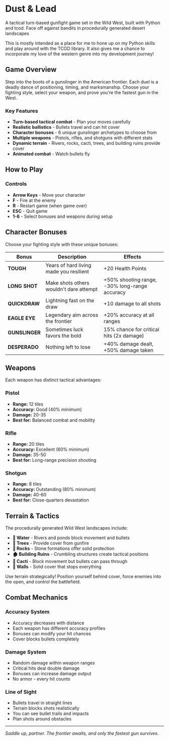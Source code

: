# Dust & Lead

A tactical turn-based gunfight game set in the Wild West, built with Python and tcod. Face off against bandits in procedurally generated desert landscapes

This is mostly intended as a place for me to hone up on my Python skills and play around with the TCOD library. It also gives me a chance to incorporate my love of the western genre into my development journey!

## Game Overview

Step into the boots of a gunslinger in the American frontier. Each duel is a deadly dance of positioning, timing, and marksmanship. Choose your fighting style, select your weapon, and prove you're the fastest gun in the West.

### Key Features

- **Turn-based tactical combat** - Plan your moves carefully
- **Realistic ballistics** - Bullets travel and can hit cover
- **Character bonuses** - 6 unique gunslinger archetypes to choose from
- **Multiple weapons** - Pistols, rifles, and shotguns with different stats
- **Dynamic terrain** - Rivers, rocks, cacti, trees, and building ruins provide cover
- **Animated combat** - Watch bullets fly

## How to Play

### Controls
- **Arrow Keys** - Move your character
- **F** - Fire at the enemy
- **R** - Restart game (when game over)
- **ESC** - Quit game
- **1-6** - Select bonuses and weapons during setup


## Character Bonuses

Choose your fighting style with these unique bonuses:

| Bonus | Description | Effects |
|-------|-------------|---------|
| **TOUGH** | Years of hard living made you resilient | +20 Health Points |
| **LONG SHOT** | Make shots others wouldn't dare attempt | +50% shooting range, -30% long-range accuracy |
| **QUICKDRAW** | Lightning fast on the draw | +10 damage to all shots |
| **EAGLE EYE** | Legendary aim across the frontier | +20% accuracy at all ranges |
| **GUNSLINGER** | Sometimes luck favors the bold | 15% chance for critical hits (2x damage) |
| **DESPERADO** | Nothing left to lose | +40% damage dealt, +50% damage taken |

## Weapons

Each weapon has distinct tactical advantages:

### Pistol
- **Range:** 12 tiles
- **Accuracy:** Good (40% minimum)
- **Damage:** 20-35
- **Best for:** Balanced combat and mobility

### Rifle
- **Range:** 20 tiles  
- **Accuracy:** Excellent (60% minimum)
- **Damage:** 35-50
- **Best for:** Long-range precision shooting

### Shotgun
- **Range:** 8 tiles
- **Accuracy:** Outstanding (80% minimum)
- **Damage:** 40-60
- **Best for:** Close-quarters devastation

## Terrain & Tactics

The procedurally generated Wild West landscapes include:

- **🌊 Water** - Rivers and ponds block movement and bullets
- **🌲 Trees** - Provide cover from gunfire
- **🗿 Rocks** - Stone formations offer solid protection  
- **🏚️ Building Ruins** - Crumbling structures create tactical positions
- **🌵 Cacti** - Block movement but bullets can pass through
- **🧱 Walls** - Solid cover that stops everything

Use terrain strategically! Position yourself behind cover, force enemies into the open, and control the battlefield.

## Combat Mechanics

### Accuracy System
- Accuracy decreases with distance
- Each weapon has different accuracy profiles
- Bonuses can modify your hit chances
- Cover blocks bullets completely

### Damage System
- Random damage within weapon ranges
- Critical hits deal double damage
- Bonuses can increase damage output
- No armor - every hit counts

### Line of Sight
- Bullets travel in straight lines
- Terrain blocks shots realistically
- You can see bullet trails and impacts
- Plan shots around obstacles

---

*Saddle up, partner. The frontier awaits, and only the fastest gun survives.* 